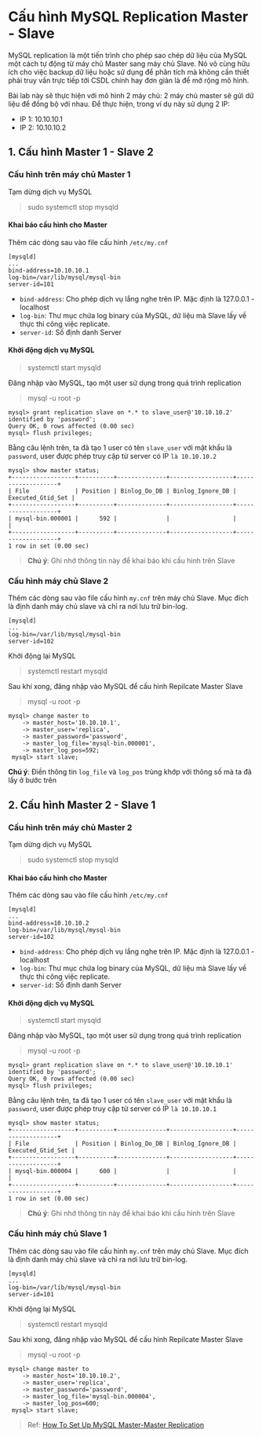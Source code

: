 # Cấu hình MySQL Replication Master - Slave

MySQL replication là một tiến trình cho phép sao chép dữ liệu của MySQL một cách tự động từ máy chủ Master sang máy chủ Slave. Nó vô cùng hữu ích cho việc backup dữ liệu hoặc sử dụng để phân tích mà không cần thiết phải truy vấn trực tiếp tới CSDL chính hay đơn giản là để mở rộng mô hình.

Bài lab này sẽ thực hiện với mô hình 2 máy chủ: 2 máy chủ master sẽ gửi dữ liệu để đồng bộ với nhau. Để thực hiện, trong ví dụ này sử dụng 2 IP:

- IP 1: 10.10.10.1
- IP 2: 10.10.10.2

## **1. Cấu hình Master 1 - Slave 2**

### Cấu hình trên máy chủ Master 1

Tạm dừng dịch vụ MySQL

> sudo systemctl stop mysqld

#### Khai báo cấu hình cho Master

Thêm các dòng sau vào file cấu hình `/etc/my.cnf`

```
[mysqld]
...
bind-address=10.10.10.1
log-bin=/var/lib/mysql/mysql-bin
server-id=101
```

- `bind-address`: Cho phép dịch vụ lắng nghe trên IP. Mặc định là 127.0.0.1 - localhost
- `log-bin`: Thư mục chứa log binary của MySQL, dữ liệu mà Slave lấy về thực thi công việc replicate.
- `server-id`: Số định danh Server

#### Khởi động dịch vụ MySQL

> systemctl start mysqld

Đăng nhập vào MySQL, tạo một user sử dụng trong quá trình replication

> mysql -u root -p
```
mysql> grant replication slave on *.* to slave_user@'10.10.10.2' identified by 'password';
Query OK, 0 rows affected (0.00 sec)
mysql> flush privileges;
```
Bằng câu lệnh trên, ta đã tạo 1 user có tên `slave_user` với mật khẩu là `password`, user được phép truy cập từ server có IP `là 10.10.10.2`

```
mysql> show master status;
+------------------+----------+--------------+------------------+-------------------+
| File             | Position | Binlog_Do_DB | Binlog_Ignore_DB | Executed_Gtid_Set |
+------------------+----------+--------------+------------------+-------------------+
| mysql-bin.000001 |      592 |              |                  |                   |
+------------------+----------+--------------+------------------+-------------------+
1 row in set (0.00 sec)
```

> **Chú ý**: Ghi nhớ thông tin này để khai báo khi cấu hình trên Slave


### Cấu hình máy chủ Slave 2

Thêm các dòng sau vào file cấu hình `my.cnf` trên máy chủ Slave. Mục đích là định danh máy chủ slave và chỉ ra nơi lưu trữ bin-log.

```
[mysqld]
...
log-bin=/var/lib/mysql/mysql-bin
server-id=102
```

Khởi động lại MySQL

> systemctl restart mysqld

Sau khi xong, đăng nhập vào MySQL để cấu hình Repilcate Master Slave
> mysql -u root -p
```
mysql> change master to
    -> master_host='10.10.10.1',
    -> master_user='replica',
    -> master_password='password',
    -> master_log_file='mysql-bin.000001',
    -> master_log_pos=592;
 mysql> start slave;
 ```

**Chú ý**: Điền thông tin `log_file` và `log_pos` trùng khớp với thông số mà ta đã lấy ở bước trên

## **2. Cấu hình Master 2 - Slave 1**

### Cấu hình trên máy chủ Master 2

Tạm dừng dịch vụ MySQL

> sudo systemctl stop mysqld

#### Khai báo cấu hình cho Master

Thêm các dòng sau vào file cấu hình `/etc/my.cnf`

```
[mysqld]
...
bind-address=10.10.10.2
log-bin=/var/lib/mysql/mysql-bin
server-id=102
```

- `bind-address`: Cho phép dịch vụ lắng nghe trên IP. Mặc định là 127.0.0.1 - localhost
- `log-bin`: Thư mục chứa log binary của MySQL, dữ liệu mà Slave lấy về thực thi công việc replicate.
- `server-id`: Số định danh Server

#### Khởi động dịch vụ MySQL

> systemctl start mysqld

Đăng nhập vào MySQL, tạo một user sử dụng trong quá trình replication

> mysql -u root -p
```
mysql> grant replication slave on *.* to slave_user@'10.10.10.1' identified by 'password';
Query OK, 0 rows affected (0.00 sec)
mysql> flush privileges;
```
Bằng câu lệnh trên, ta đã tạo 1 user có tên `slave_user` với mật khẩu là `password`, user được phép truy cập từ server có IP `là 10.10.10.1`

```
mysql> show master status;
+------------------+----------+--------------+------------------+-------------------+
| File             | Position | Binlog_Do_DB | Binlog_Ignore_DB | Executed_Gtid_Set |
+------------------+----------+--------------+------------------+-------------------+
| mysql-bin.000004 |      600 |              |                  |                   |
+------------------+----------+--------------+------------------+-------------------+
1 row in set (0.00 sec)
```

> **Chú ý**: Ghi nhớ thông tin này để khai báo khi cấu hình trên Slave


### Cấu hình máy chủ Slave 1

Thêm các dòng sau vào file cấu hình `my.cnf` trên máy chủ Slave. Mục đích là định danh máy chủ slave và chỉ ra nơi lưu trữ bin-log.

```
[mysqld]
...
log-bin=/var/lib/mysql/mysql-bin
server-id=101
```

Khởi động lại MySQL

> systemctl restart mysqld

Sau khi xong, đăng nhập vào MySQL để cấu hình Repilcate Master Slave
> mysql -u root -p
```
mysql> change master to
    -> master_host='10.10.10.2',
    -> master_user='replica',
    -> master_password='password',
    -> master_log_file='mysql-bin.000004',
    -> master_log_pos=600;
 mysql> start slave;
 ```

> Ref: [How To Set Up MySQL Master-Master Replication](https://www.digitalocean.com/community/tutorials/how-to-set-up-mysql-master-master-replication)